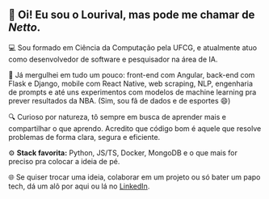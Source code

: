 ## 👋 Oi! Eu sou o Lourival, mas pode me chamar de *Netto*.

💻 Sou formado em Ciência da Computação pela UFCG, e atualmente atuo como desenvolvedor de software e pesquisador na área de IA.

🚀 Já mergulhei em tudo um pouco: front-end com Angular, back-end com Flask e Django, mobile com React Native, web scraping, NLP, engenharia de prompts e até uns experimentos com modelos de machine learning pra prever resultados da NBA. (Sim, sou fã de dados e de esportes 😄)

🔍 Curioso por natureza, tô sempre em busca de aprender mais e compartilhar o que aprendo. Acredito que código bom é aquele que resolve problemas de forma clara, segura e eficiente.

⚙️ **Stack favorita:** Python, JS/TS, Docker, MongoDB e o que mais for preciso pra colocar a ideia de pé.

🌐 Se quiser trocar uma ideia, colaborar em um projeto ou só bater um papo tech, dá um alô por aqui ou lá no [LinkedIn](https://www.linkedin.com/in/lourival-netto/).
